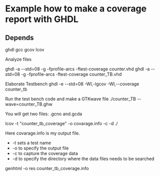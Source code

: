 # Example how to make a coverage report with GHDL

## Depends ##
ghdl
gcc
gcov
lcov

Analyze files

ghdl -a --std=08 -g -fprofile-arcs -ftest-coverage counter.vhd
ghdl -a --std=08 -g -fprofile-arcs -ftest-coverage counter_TB.vhd

Elaborate Testbench
ghdl -e --std=08 -Wl,-lgcov -Wl,--coverage counter_tb

Run the test bench code and make a GTKwave file
./counter_TB --wave=counter_TB.ghw

You will get two files:
.gcno and.gcda

lcov -t "counter_tb_coverage" -o covarage.info -c -d ./

Here covarage.info is my output file.

* -t sets a test name
* -o to specify the output file
* -c to capture the coverage data
* -d to specify the directory where the data files needs to be searched

genhtml -o res counter_tb_coverage.info
